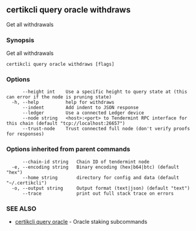 ## certikcli query oracle withdraws

Get all withdrawals

### Synopsis

Get all withdrawals

```
certikcli query oracle withdraws [flags]
```

### Options

```
      --height int    Use a specific height to query state at (this can error if the node is pruning state)
  -h, --help          help for withdraws
      --indent        Add indent to JSON response
      --ledger        Use a connected Ledger device
      --node string   <host>:<port> to Tendermint RPC interface for this chain (default "tcp://localhost:26657")
      --trust-node    Trust connected full node (don't verify proofs for responses)
```

### Options inherited from parent commands

```
      --chain-id string   Chain ID of tendermint node
  -e, --encoding string   Binary encoding (hex|b64|btc) (default "hex")
      --home string       directory for config and data (default "~/.certikcli")
  -o, --output string     Output format (text|json) (default "text")
      --trace             print out full stack trace on errors
```

### SEE ALSO

* [certikcli query oracle](certikcli_query_oracle.md)	 - Oracle staking subcommands


